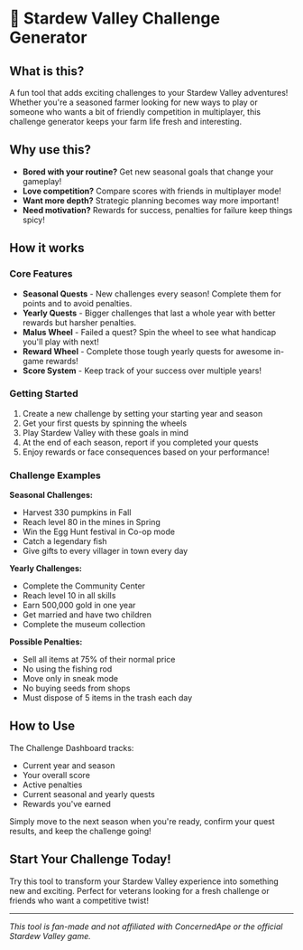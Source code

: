 # 🌱 Stardew Valley Challenge Generator

## What is this?

A fun tool that adds exciting challenges to your Stardew Valley adventures! Whether you're a seasoned farmer looking for new ways to play or someone who wants a bit of friendly competition in multiplayer, this challenge generator keeps your farm life fresh and interesting.

## Why use this?

- **Bored with your routine?** Get new seasonal goals that change your gameplay!
- **Love competition?** Compare scores with friends in multiplayer mode!
- **Want more depth?** Strategic planning becomes way more important!
- **Need motivation?** Rewards for success, penalties for failure keep things spicy!

## How it works

### Core Features

- **Seasonal Quests** - New challenges every season! Complete them for points and to avoid penalties.
- **Yearly Quests** - Bigger challenges that last a whole year with better rewards but harsher penalties.
- **Malus Wheel** - Failed a quest? Spin the wheel to see what handicap you'll play with next!
- **Reward Wheel** - Complete those tough yearly quests for awesome in-game rewards!
- **Score System** - Keep track of your success over multiple years!

### Getting Started

1. Create a new challenge by setting your starting year and season
2. Get your first quests by spinning the wheels
3. Play Stardew Valley with these goals in mind
4. At the end of each season, report if you completed your quests
5. Enjoy rewards or face consequences based on your performance!

### Challenge Examples

**Seasonal Challenges:**
- Harvest 330 pumpkins in Fall
- Reach level 80 in the mines in Spring
- Win the Egg Hunt festival in Co-op mode
- Catch a legendary fish
- Give gifts to every villager in town every day

**Yearly Challenges:**
- Complete the Community Center
- Reach level 10 in all skills
- Earn 500,000 gold in one year
- Get married and have two children
- Complete the museum collection

**Possible Penalties:**
- Sell all items at 75% of their normal price
- No using the fishing rod
- Move only in sneak mode
- No buying seeds from shops
- Must dispose of 5 items in the trash each day

## How to Use

The Challenge Dashboard tracks:
- Current year and season
- Your overall score
- Active penalties
- Current seasonal and yearly quests
- Rewards you've earned

Simply move to the next season when you're ready, confirm your quest results, and keep the challenge going!

## Start Your Challenge Today!

Try this tool to transform your Stardew Valley experience into something new and exciting. Perfect for veterans looking for a fresh challenge or friends who want a competitive twist!

---

*This tool is fan-made and not affiliated with ConcernedApe or the official Stardew Valley game.*
